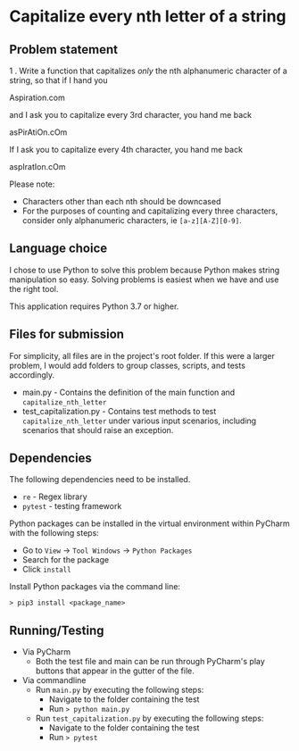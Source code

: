 # Capitalize every nth letter of a string

## Problem statement
1 . Write a function that capitalizes *only* the nth alphanumeric character of a string, so that if I hand you

Aspiration.com

and I ask you to capitalize every 3rd character, you hand me back

asPirAtiOn.cOm

If I ask you to capitalize every 4th character, you hand me back

aspIratIon.cOm

Please note: 
* Characters other than each nth should be downcased
* For the purposes of counting and capitalizing every three characters, consider only alphanumeric
  characters, ie `[a-z][A-Z][0-9]`.

## Language choice
I chose to use Python to solve this problem because Python makes string manipulation so easy. 
Solving problems is easiest when we have and use the right tool.

This application requires Python 3.7 or higher.

## Files for submission

For simplicity, all files are in the project's root folder. If this were a larger problem, I would add folders
to group classes, scripts, and tests accordingly.

* main.py - Contains the definition of the main function and `capitalize_nth_letter`
* test_capitalization.py - Contains test methods to test `capitalize_nth_letter` under various input scenarios, 
including scenarios that should raise an exception.

## Dependencies
The following dependencies need to be installed.
* `re` - Regex library
* `pytest` - testing framework 

Python packages can be installed in the virtual environment within PyCharm with the following steps:
* Go to `View` -> `Tool Windows` -> `Python Packages`
* Search for the package
* Click `install`

Install Python packages via the command line:

`> pip3 install <package_name>`

## Running/Testing
* Via PyCharm
  * Both the test file and main can be run through PyCharm's play buttons that appear in the gutter of the file.
* Via commandline
  * Run `main.py` by executing the following steps:
    * Navigate to the folder containing the test
    * Run `> python main.py`
  * Run `test_capitalization.py` by executing the following steps:
    * Navigate to the folder containing the test
    * Run `> pytest` 
